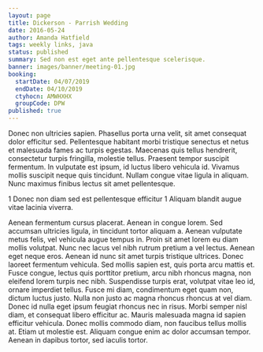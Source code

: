 ```yaml
---
layout: page
title: Dickerson - Parrish Wedding
date: 2016-05-24
author: Amanda Hatfield
tags: weekly links, java
status: published
summary: Sed non est eget ante pellentesque scelerisque.
banner: images/banner/meeting-01.jpg
booking:
  startDate: 04/07/2019
  endDate: 04/10/2019
  ctyhocn: AMWHXHX
  groupCode: DPW
published: true
---
```

Donec non ultricies sapien. Phasellus porta urna velit, sit amet consequat dolor efficitur sed. Pellentesque habitant morbi tristique senectus et netus et malesuada fames ac turpis egestas. Maecenas quis tellus hendrerit, consectetur turpis fringilla, molestie tellus. Praesent tempor suscipit fermentum. In vulputate est ipsum, id luctus libero vehicula id. Vivamus mollis suscipit neque quis tincidunt. Nullam congue vitae ligula in aliquam. Nunc maximus finibus lectus sit amet pellentesque.

1 Donec non diam sed est pellentesque efficitur
1 Aliquam blandit augue vitae lacinia viverra.

Aenean fermentum cursus placerat. Aenean in congue lorem. Sed accumsan ultricies ligula, in tincidunt tortor aliquam a. Aenean vulputate metus felis, vel vehicula augue tempus in. Proin sit amet lorem eu diam mollis volutpat. Nunc nec lacus vel nibh rutrum pretium a vel lectus. Aenean eget neque eros. Aenean id nunc sit amet turpis tristique ultrices. Donec laoreet fermentum vehicula. Sed mollis sapien est, quis porta arcu mattis et. Fusce congue, lectus quis porttitor pretium, arcu nibh rhoncus magna, non eleifend lorem turpis nec nibh. Suspendisse turpis erat, volutpat vitae leo id, ornare imperdiet tellus. Fusce mi diam, condimentum eget quam non, dictum luctus justo.
Nulla non justo ac magna rhoncus rhoncus at vel diam. Donec id nulla eget ipsum feugiat rhoncus nec in risus. Morbi semper nisl diam, et consequat libero efficitur ac. Mauris malesuada magna id sapien efficitur vehicula. Donec mollis commodo diam, non faucibus tellus mollis at. Etiam ut molestie est. Aliquam congue enim ac dolor accumsan tempor. Aenean in dapibus tortor, sed iaculis tortor.
